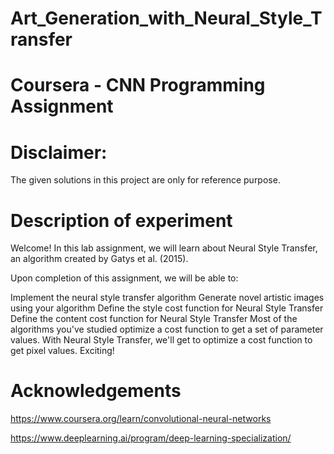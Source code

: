 # Art_Generation_with_Neural_Style_Transfer

# Coursera - CNN Programming Assignment

# Disclaimer:
The given solutions in this project are only for reference purpose.

# Description of experiment
Welcome! In this lab assignment, we will learn about Neural Style Transfer, an algorithm created by Gatys et al. (2015).

Upon completion of this assignment, we will be able to:

Implement the neural style transfer algorithm
Generate novel artistic images using your algorithm
Define the style cost function for Neural Style Transfer
Define the content cost function for Neural Style Transfer
Most of the algorithms you've studied optimize a cost function to get a set of parameter values. With Neural Style Transfer, we'll get to optimize a cost function to get pixel values. Exciting!

# Acknowledgements
https://www.coursera.org/learn/convolutional-neural-networks

https://www.deeplearning.ai/program/deep-learning-specialization/
